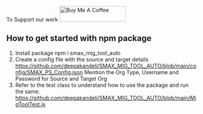 To Support our work <a href="https://www.buymeacoffee.com/Lifeonauto" target="_blank"><img src="https://cdn.buymeacoffee.com/buttons/default-orange.png" alt="Buy Me A Coffee" height="41" width="174"></a>

## How to get started with npm package
1. Install package npm i smax_mig_tool_auto
2. Create a config file with the source and target details
    https://github.com/deepakandeli/SMAX_MIG_TOOL_AUTO/blob/main/config/SMAX_PS_Config.json
    Mention the Org Type, Username and Password for Source and Target Org
3. Refer to the test class to understand how to use the package and run the same.
    https://github.com/deepakandeli/SMAX_MIG_TOOL_AUTO/blob/main/MigToolTest.js



